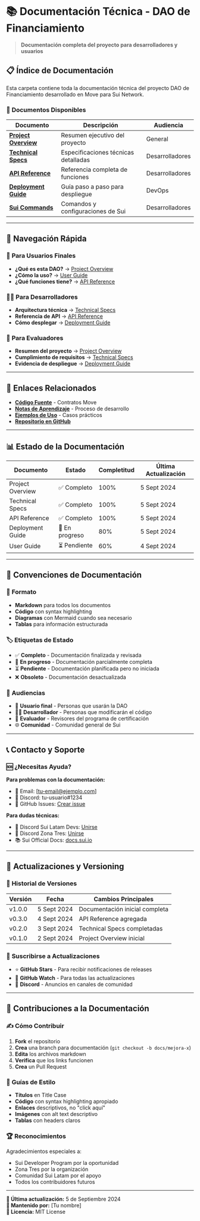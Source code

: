 # 📚 Documentación Técnica - DAO de Financiamiento

> **Documentación completa del proyecto para desarrolladores y usuarios**

## 📋 Índice de Documentación

Esta carpeta contiene toda la documentación técnica del proyecto DAO de Financiamiento desarrollado en Move para Sui Network.

### 📖 **Documentos Disponibles**

| Documento | Descripción | Audiencia |
|-----------|-------------|-----------|
| [**Project Overview**](project-overview.md) | Resumen ejecutivo del proyecto | General |
| [**Technical Specs**](technical-specs.md) | Especificaciones técnicas detalladas | Desarrolladores |
| [**API Reference**](api-reference.md) | Referencia completa de funciones | Desarrolladores |
| [**Deployment Guide**](deployment-guide.md) | Guía paso a paso para despliegue | DevOps |
| [**Sui Commands**](sui-commands.md) | Comandos y configuraciones de Sui | Desarrolladores |

---

## 🎯 **Navegación Rápida**

### 👤 **Para Usuarios Finales**
- **¿Qué es esta DAO?** → [Project Overview](project-overview.md)
- **¿Cómo la uso?** → [User Guide](user-guide.md)
- **¿Qué funciones tiene?** → [API Reference](api-reference.md)

### 👨‍💻 **Para Desarrolladores**
- **Arquitectura técnica** → [Technical Specs](technical-specs.md)
- **Referencia de API** → [API Reference](api-reference.md)
- **Cómo desplegar** → [Deployment Guide](deployment-guide.md)

### 🏢 **Para Evaluadores**
- **Resumen del proyecto** → [Project Overview](project-overview.md)
- **Cumplimiento de requisitos** → [Technical Specs](technical-specs.md)
- **Evidencia de despliegue** → [Deployment Guide](deployment-guide.md)

---

## 🔗 **Enlaces Relacionados**

- [**Código Fuente**](../contracts/) - Contratos Move
- [**Notas de Aprendizaje**](../learning-notes/) - Proceso de desarrollo
- [**Ejemplos de Uso**](../examples/) - Casos prácticos
- [**Repositorio en GitHub**](https://github.com/tu-usuario/sui-dao-financing)

---

## 📊 **Estado de la Documentación**

| Documento | Estado | Completitud | Última Actualización |
|-----------|--------|-------------|---------------------|
| Project Overview | ✅ Completo | 100% | 5 Sept 2024 |
| Technical Specs | ✅ Completo | 100% | 5 Sept 2024 |
| API Reference | ✅ Completo | 100% | 5 Sept 2024 |
| Deployment Guide | 🔄 En progreso | 80% | 5 Sept 2024 |
| User Guide | ⏳ Pendiente | 60% | 4 Sept 2024 |

---

## 🎨 **Convenciones de Documentación**

### 📝 **Formato**
- **Markdown** para todos los documentos
- **Código** con syntax highlighting
- **Diagramas** con Mermaid cuando sea necesario
- **Tablas** para información estructurada

### 🏷️ **Etiquetas de Estado**
- ✅ **Completo** - Documentación finalizada y revisada
- 🔄 **En progreso** - Documentación parcialmente completa
- ⏳ **Pendiente** - Documentación planificada pero no iniciada
- ❌ **Obsoleto** - Documentación desactualizada

### 🎯 **Audiencias**
- 👤 **Usuario final** - Personas que usarán la DAO
- 👨‍💻 **Desarrollador** - Personas que modificarán el código
- 🏢 **Evaluador** - Revisores del programa de certificación
- 🌐 **Comunidad** - Comunidad general de Sui

---

## 📞 **Contacto y Soporte**

### 🆘 **¿Necesitas Ayuda?**

**Para problemas con la documentación:**
- 📧 Email: [tu-email@ejemplo.com]
- 💬 Discord: tu-usuario#1234
- 🐙 GitHub Issues: [Crear issue](https://github.com/tu-usuario/sui-dao-financing/issues)

**Para dudas técnicas:**
- 💬 Discord Sui Latam Devs: [Unirse](https://discord.com/invite/QpdfBHgD6m)
- 💬 Discord Zona Tres: [Unirse](https://discord.com/invite/aUUCHa96Ja)
- 📚 Sui Official Docs: [docs.sui.io](https://docs.sui.io/)

---

## 🔄 **Actualizaciones y Versioning**

### 📅 **Historial de Versiones**

| Versión | Fecha | Cambios Principales |
|---------|-------|-------------------|
| v1.0.0 | 5 Sept 2024 | Documentación inicial completa |
| v0.3.0 | 4 Sept 2024 | API Reference agregada |
| v0.2.0 | 3 Sept 2024 | Technical Specs completadas |
| v0.1.0 | 2 Sept 2024 | Project Overview inicial |

### 🔔 **Suscribirse a Actualizaciones**
- ⭐ **GitHub Stars** - Para recibir notificaciones de releases
- 👀 **GitHub Watch** - Para todas las actualizaciones
- 📢 **Discord** - Anuncios en canales de comunidad

---

## 🤝 **Contribuciones a la Documentación**

### ✍️ **Cómo Contribuir**

1. **Fork** el repositorio
2. **Crea** una branch para documentación (`git checkout -b docs/mejora-x`)
3. **Edita** los archivos markdown
4. **Verifica** que los links funcionen
5. **Crea** un Pull Request

### 📐 **Guías de Estilo**

- **Títulos** en Title Case
- **Código** con syntax highlighting apropiado
- **Enlaces** descriptivos, no "click aquí"
- **Imágenes** con alt text descriptivo
- **Tablas** con headers claros

### 🏆 **Reconocimientos**

Agradecimientos especiales a:
- Sui Developer Program por la oportunidad
- Zona Tres por la organización
- Comunidad Sui Latam por el apoyo
- Todos los contribuidores futuros

---

**📝 Última actualización:** 5 de Septiembre 2024  
**📧 Mantenido por:** [Tu nombre]  
**📄 Licencia:** MIT License